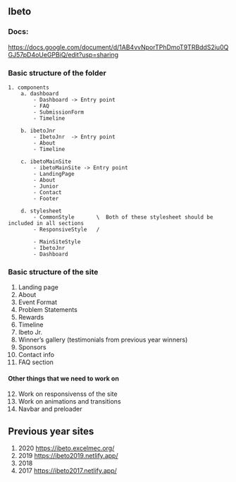 ## Ibeto 

### Docs:
https://docs.google.com/document/d/1AB4vvNporTPhDmoT9TRBddS2iu0QGJ57pD4oUeGPBiQ/edit?usp=sharing

### Basic structure of the folder

```
1. components
    a. dashboard
        - Dashboard -> Entry point
        - FAQ
        - SubmissionForm
        - Timeline

    b. ibetoJnr
        - IbetoJnr  -> Entry point
        - About
        - Timeline

    c. ibetoMainSite
        - ibetoMainSite -> Entry point
        - LandingPage
        - About
        - Junior
        - Contact
        - Footer
        
    d. stylesheet
        - CommonStyle       \  Both of these stylesheet should be included in all sections
        - ResponsiveStyle   / 
        
        - MainSiteStyle
        - IbetoJnr
        - Dashboard
```


### Basic structure of the site

1. Landing page
2. About
3. Event Format
4. Problem Statements
5. Rewards
6. Timeline
7. Ibeto Jr.
8. Winner’s gallery (testimonials from previous year winners)
9. Sponsors
10. Contact info
11. FAQ section

#### Other things that we need to work on 

12. Work on responsivenss of the site
13. Work on animations and transitions
14. Navbar and preloader


## Previous year sites

1. 2020 https://ibeto.excelmec.org/
2. 2019 https://ibeto2019.netlify.app/
3. 2018
4. 2017 https://ibeto2017.netlify.app/

